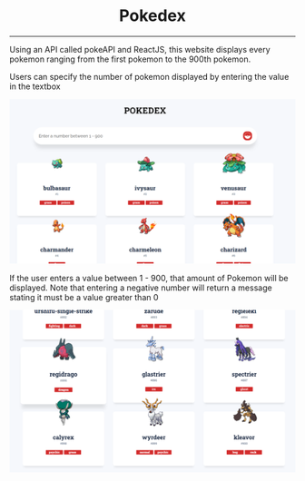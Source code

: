 ## <h1 align="center">Pokedex</h1>

---

Using an API called pokeAPI and ReactJS, this website displays every pokemon ranging from the first pokemon to the 900th pokemon.

Users can specify the number of pokemon displayed by entering the value in the textbox

!['website Preview'](readme-images/WebsitePreview.png)

If the user enters a value between 1 - 900, that amount of Pokemon will be displayed. Note that entering a negative number will return a message stating it must be a value greater than 0

!['website Preview 2'](readme-images/900%20Pokemon.png)
